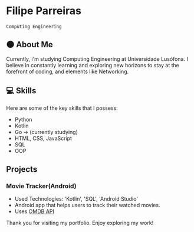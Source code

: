 # Filipe Parreiras
`Computing Engineering`

## :new_moon: About Me

  Currently, i'm studying Computing Engineering at Universidade Lusófona. I believe in constantly learning and exploring new horizons to stay at the forefront of coding, and elements like Networking. 

## :computer: Skills

Here are some of the key skills that I possess:

- Python
- Kotlin
- Go -> (currently studying)
- HTML, CSS, JavaScript
- SQL
- OOP

## Projects

### Movie Tracker(Android)
  - Used Technologies: 'Kotlin', 'SQL', 'Android Studio'
  - Android app that helps users to track their watched movies.
  - Uses [OMDB API](https://www.omdbapi.com/)


Thank you for visiting my portfolio. Enjoy exploring my work!
